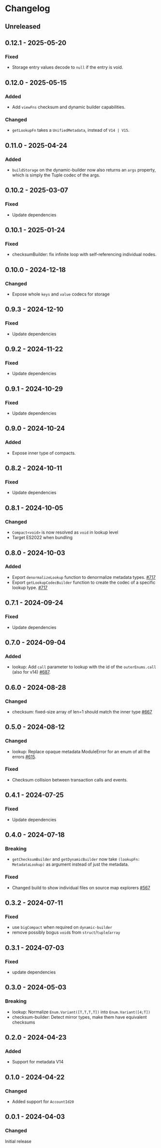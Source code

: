 # Changelog

## Unreleased

## 0.12.1 - 2025-05-20

### Fixed

- Storage entry values decode to `null` if the entry is void.

## 0.12.0 - 2025-05-15

### Added

- Add `viewFns` checksum and dynamic builder capabilities.

### Changed

- `getLookupFn` takes a `UnifiedMetadata`, instead of `V14 | V15`.

## 0.11.0 - 2025-04-24

### Added

- `buildStorage` on the dynamic-builder now also returns an `args` property, which is simply the Tuple codec of the args.

## 0.10.2 - 2025-03-07

### Fixed

- Update dependencies

## 0.10.1 - 2025-01-24

### Fixed

- checksumBuilder: fix infinite loop with self-referencing individual nodes.

## 0.10.0 - 2024-12-18

### Changed

- Expose whole `keys` and `value` codecs for storage

## 0.9.3 - 2024-12-10

### Fixed

- Update dependencies

## 0.9.2 - 2024-11-22

### Fixed

- Update dependencies

## 0.9.1 - 2024-10-29

### Fixed

- Update dependencies

## 0.9.0 - 2024-10-24

### Added

- Expose inner type of compacts.

## 0.8.2 - 2024-10-11

### Fixed

- Update dependencies

## 0.8.1 - 2024-10-05

### Changed

- `Compact<void>` is now resolved as `void` in lookup level
- Target ES2022 when bundling

## 0.8.0 - 2024-10-03

### Added

- Export `denormalizeLookup` function to denormalize metadata types. [#717](https://github.com/polkadot-api/polkadot-api/pull/717)
- Export `getLookupCodecBuilder` function to create the codec of a specific lookup type. [#717](https://github.com/polkadot-api/polkadot-api/pull/717)

## 0.7.1 - 2024-09-24

### Fixed

- Update dependencies

## 0.7.0 - 2024-09-04

### Added

- lookup: Add `call` parameter to lookup with the id of the `outerEnums.call` (also for v14) [#687](https://github.com/polkadot-api/polkadot-api/pull/687).

## 0.6.0 - 2024-08-28

### Changed

- checksum: fixed-size array of len=1 should match the inner type [#667](https://github.com/polkadot-api/polkadot-api/pull/667)

## 0.5.0 - 2024-08-12

### Changed

- lookup: Replace opaque metadata ModuleError for an enum of all the errors [#615](https://github.com/polkadot-api/polkadot-api/pull/615).

### Fixed

- Checksum collision between transaction calls and events.

## 0.4.1 - 2024-07-25

### Fixed

- Update dependencies

## 0.4.0 - 2024-07-18

### Breaking

- `getChecksumBuilder` and `getDynamicBuilder` now take `(lookupFn: MetadataLookup)` as argument instead of just the metadata.

### Fixed

- Changed build to show individual files on source map explorers [#567](https://github.com/polkadot-api/polkadot-api/pull/567)

## 0.3.2 - 2024-07-11

### Fixed

- use `bigCompact` when required on `dynamic-builder`
- remove possibly bogus `void`s from `struct`/`tuple`/`array`

## 0.3.1 - 2024-07-03

### Fixed

- update dependencies

## 0.3.0 - 2024-05-03

### Breaking

- lookup: Normalize `Enum.Variant([T,T,T,T])` into `Enum.Variant([4;T])`
- checksum-builder: Detect mirror types, make them have equivalent checksums

## 0.2.0 - 2024-04-23

### Added

- Support for metadata V14

## 0.1.0 - 2024-04-22

### Changed

- Added support for `AccountId20`

## 0.0.1 - 2024-04-03

### Changed

Initial release

